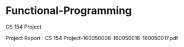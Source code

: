 # Functional-Programming
CS 154 Project 

Project Report : CS 154 Project-160050006-160050016-160050017.pdf
